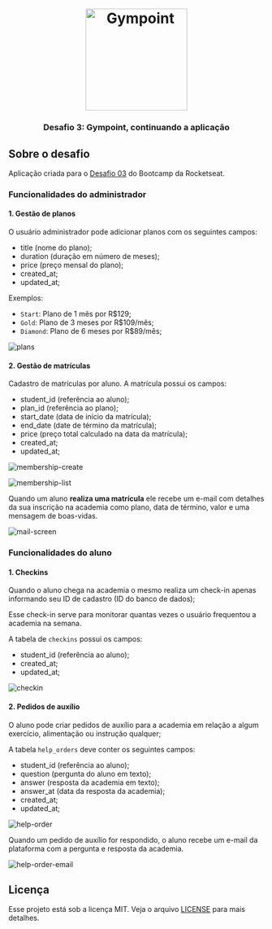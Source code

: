 <h1 align="center">
  <img alt="Gympoint" title="Gympoint" src=".github/logo.png" width="200px" />
</h1>

<h3 align="center">
  Desafio 3: Gympoint, continuando a aplicação
</h3>


## Sobre o desafio

Aplicação criada para o [Desafio 03](https://github.com/rocketseat/bootcamp-gostack-desafio-03) do Bootcamp da Rocketseat.


### Funcionalidades do administrador

#### 1. Gestão de planos

O usuário administrador pode adicionar planos com os seguintes campos:

- title (nome do plano);
- duration (duração em número de meses);
- price (preço mensal do plano);
- created_at;
- updated_at;

Exemplos:

- `Start`: Plano de 1 mês por R\$129;
- `Gold`: Plano de 3 meses por R\$109/mês;
- `Diamond`: Plano de 6 meses por R\$89/mês;

![plans](.github/plans.png)


#### 2. Gestão de matrículas

Cadastro de matrículas por aluno. A matrícula possui os campos:

- student_id (referência ao aluno);
- plan_id (referência ao plano);
- start_date (data de início da matrícula);
- end_date (date de término da matrícula);
- price (preço total calculado na data da matrícula);
- created_at;
- updated_at;

![membership-create](.github/membership-create.png)

![membership-list](.github/membership-list.png)

Quando um aluno **realiza uma matrícula** ele recebe um e-mail com detalhes da sua inscrição na academia como plano, data de término, valor e uma mensagem de boas-vidas.

![mail-screen](.github/mail-screen.png)

### Funcionalidades do aluno

#### 1. Checkins

Quando o aluno chega na academia o mesmo realiza um check-in apenas informando seu ID de cadastro (ID do banco de dados);

Esse check-in serve para monitorar quantas vezes o usuário frequentou a academia na semana.

A tabela de `checkins` possui os campos:

- student_id (referência ao aluno);
- created_at;
- updated_at;

![checkin](.github/checkin.png)

#### 2. Pedidos de auxílio

O aluno pode criar pedidos de auxílio para a academia em relação a algum exercício, alimentação ou instrução qualquer;

A tabela `help_orders` deve conter os seguintes campos:

- student_id (referência ao aluno);
- question (pergunta do aluno em texto);
- answer (resposta da academia em texto);
- answer_at (data da resposta da academia);
- created_at;
- updated_at;

![help-order](.github/help-order.png)

Quando um pedido de auxílio for respondido, o aluno recebe um e-mail da plataforma com a pergunta e resposta da academia.

![help-order-email](.github/help-order-email.png)

## Licença

Esse projeto está sob a licença MIT. Veja o arquivo [LICENSE](LICENSE) para mais detalhes.
